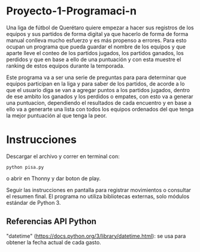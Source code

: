 # Proyecto-1-Programaci-n
Una liga de fútbol de Querétaro quiere empezar a hacer sus registros de los equipos y sus partidos de forma digital ya que hacerlo de forma de forma manual conlleva mucho esfuerzo y es más propenso a errores. Para esto ocupan un programa que pueda guardar el nombre de los equipos y que aparte lleve el conteo de los partidos jugados, los partidos ganados, los perdidos y que en base a ello de una puntuación y con esta muestre el ranking de estos equipos durante la temporada.

Este programa va a ser una serie de preguntas para para determinar que equipos participan en la liga y para saber de los partidos, de acorde a lo que el usuario diga se van a agregar puntos a los partidos jugados, dentro de ese ambito los ganados y los perdidos o empates, con esto va a generar una puntuacion, dependiendo el resultados de cada encuentro y en base a ello va a generarte una lista con todos los equipos ordenados del que tenga la mejor puntuación al que tenga la peor.

# Instrucciones
Descargar el archivo y correr en terminal con:

```
python pisa.py
```

o abrir en Thonny y dar boton de play. 

Seguir las instrucciones en pantalla para registrar movimientos o consultar el resumen final. El programa no utiliza bibliotecas externas, solo módulos estándar de Python 3.

## Referencias API Python

"datetime" (https://docs.python.org/3/library/datetime.html): se usa para obtener la fecha actual de cada gasto.
